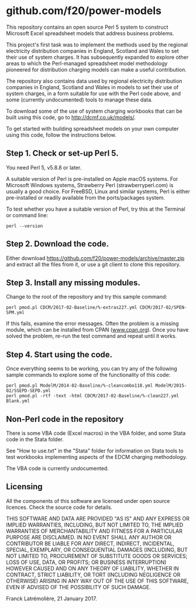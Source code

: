 github.com/f20/power-models
===========================

This repository contains an open source Perl 5 system to construct
Microsoft Excel spreadsheet models that address business problems.

This project's first task was to implement the methods used by the regional
electricity distribution companies in England, Scotland and Wales to set
their use of system charges.  It has subsequently expanded to explore other
areas to which the Perl-managed spreadsheet model methodology pioneered for
distribution charging models can make a useful contribution.

The repository also contains data used by regional electricity distribution
companies in England, Scotland and Wales in models to set their use of
system charges, in a form suitable for use with the Perl code above, and
some (currently undocumented) tools to manage these data.

To download some of the use of system charging workbooks that can be built
using this code, go to http://dcmf.co.uk/models/.

To get started with building spreadsheet models on your own computer using
this code, follow the instructions below.

Step 1.  Check or set-up Perl 5.
--------------------------------

You need Perl 5, v5.8.8 or later.

A suitable version of Perl is pre-installed on Apple macOS systems. For
Microsoft Windows systems, Strawberry Perl (strawberryperl.com) is usually
a good choice.  For FreeBSD, Linux and similar systems, Perl is either
pre-installed or readily available from the ports/packages system.

To test whether you have a suitable version of Perl, try this at the
Terminal or command line:

    perl --version

Step 2.  Download the code.
---------------------------

Either download https://github.com/f20/power-models/archive/master.zip and
extract all the files from it, or use a git client to clone this repository.

Step 3.  Install any missing modules.
-------------------------------------

Change to the root of the repository and try this sample command:

    perl pmod.pl CDCM/2017-02-Baseline/%-extras227.yml CDCM/2017-02/SPEN-SPM.yml

If this fails, examine the error messages.  Often the problem is a missing
module, which can be installed from CPAN (www.cpan.org).  Once you have
solved the problem, re-run the test command and repeat until it works.

Step 4.  Start using the code.
------------------------------

Once everything seems to be working, you can try any of the following
sample commands to explore some of the functionality of this code:

    perl pmod.pl ModelM/2014-02-Baseline/%-cleancombo118.yml ModelM/2015-02/SSEPD-SEPD.yml
    perl pmod.pl -rtf -text -html CDCM/2017-02-Baseline/%-clean227.yml Blank.yml

Non-Perl code in the repository
-------------------------------

There is some VBA code (Excel macros) in the VBA folder, and some Stata
code in the Stata folder.

See "How to use.txt" in the "Stata" folder for information on Stata tools
to test workbooks implementing aspects of the EDCM charging methodology.

The VBA code is currently undocumented.

Licensing
---------

All the components of this software are licensed under open source licences.
Check the source code for details.

THIS SOFTWARE AND DATA ARE PROVIDED "AS IS" AND ANY EXPRESS OR IMPLIED
WARRANTIES, INCLUDING, BUT NOT LIMITED TO, THE IMPLIED WARRANTIES OF
MERCHANTABILITY AND FITNESS FOR A PARTICULAR PURPOSE ARE DISCLAIMED. IN NO
EVENT SHALL ANY AUTHOR OR CONTRIBUTOR BE LIABLE FOR ANY DIRECT, INDIRECT,
INCIDENTAL, SPECIAL, EXEMPLARY, OR CONSEQUENTIAL DAMAGES (INCLUDING, BUT
NOT LIMITED TO, PROCUREMENT OF SUBSTITUTE GOODS OR SERVICES; LOSS OF USE,
DATA, OR PROFITS; OR BUSINESS INTERRUPTION) HOWEVER CAUSED AND ON ANY
THEORY OF LIABILITY, WHETHER IN CONTRACT, STRICT LIABILITY, OR TORT
(INCLUDING NEGLIGENCE OR OTHERWISE) ARISING IN ANY WAY OUT OF THE USE OF
THIS SOFTWARE, EVEN IF ADVISED OF THE POSSIBILITY OF SUCH DAMAGE.

Franck Latrémolière, 21 January 2017.
